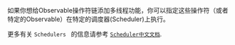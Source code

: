 如果你想给Observable操作符链添加多线程功能，你可以指定这些操作符（或者特定的Observable）在特定的调度器(Scheduler)上执行。

更多有关 `Schedulers ` 的信息请参考 [`Scheduler中文文档`](https://github.com/mcxiaoke/RxDocs/blob/master/docs/Scheduler.md).
